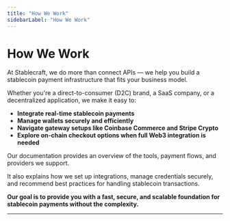 ```yaml
---
title: "How We Work"
sidebarLabel: "How We Work"
---
```


# How We Work

At Stablecraft, we do more than connect APIs — we help you build a stablecoin payment infrastructure that fits your business model.

Whether you're a direct-to-consumer (D2C) brand, a SaaS company, or a decentralized application, we make it easy to:

- **Integrate real-time stablecoin payments**
- **Manage wallets securely and efficiently**
- **Navigate gateway setups like Coinbase Commerce and Stripe Crypto**
- **Explore on-chain checkout options when full Web3 integration is needed**

Our documentation provides an overview of the tools, payment flows, and providers we support.

It also explains how we set up integrations, manage credentials securely, and recommend best practices for handling stablecoin transactions.

**Our goal is to provide you with a fast, secure, and scalable foundation for stablecoin payments without the complexity.**

---